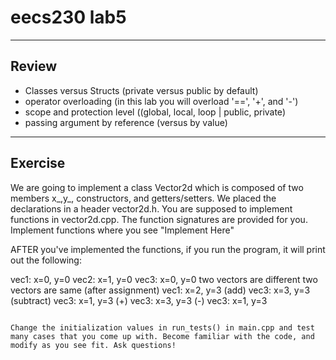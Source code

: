 # eecs230 lab5

---------
Review
---------
- Classes versus Structs (private versus public by default)
- operator overloading (in this lab you will overload '==', '+', and '-')
- scope and protection level ((global, local, loop | public, private)
- passing argument by reference (versus by value)

---------
Exercise
---------
We are going to implement a class Vector2d which is composed of two members x_,y_, constructors, and getters/setters. We placed the declarations in a header vector2d.h. You are supposed to implement functions in vector2d.cpp.
The function signatures are provided for you. Implement functions where you see "Implement Here"

AFTER you've implemented the functions, if you run the program, it will print out the following:

vec1: x=0, y=0
vec2: x=1, y=0
vec3: x=0, y=0
two vectors are different
two vectors are same
(after assignment) vec1: x=2, y=3
(add)      vec3: x=3, y=3
(subtract) vec3: x=1, y=3
(+) vec3: x=3, y=3
(-) vec3: x=1, y=3
```

Change the initialization values in run_tests() in main.cpp and test many cases that you come up with. Become familiar with the code, and modify as you see fit. Ask questions!
